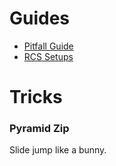 # Guides

* [Pitfall Guide](pitfall_guide)
* [RCS Setups](map-transition-rcs)

# Tricks

### Pyramid Zip

Slide jump like a bunny.

<img class='gfyitem' data-id='KindlyBabyishArcticfox'/>

